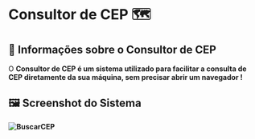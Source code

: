 # Consultor de CEP 🗺️

## 🔖 Informações sobre o Consultor de CEP

<t1> O <Strong> Consultor de CEP <Strong/> é um sistema utilizado para facilitar a consulta de CEP diretamente da sua máquina, sem precisar abrir um navegador ! <t1/>
<br/>
  
## 🖼 Screenshot do Sistema <br/>
![BuscarCEP](https://user-images.githubusercontent.com/79457377/131863539-ba1abe3c-5253-4897-8c3b-e599e87e07f6.PNG)

